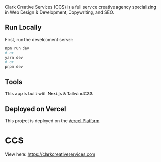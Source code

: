 Clark Creative Services (CCS) is a full service creative agency specializing in Web Design & Development, Copywriting, and SEO.

## Run Locally

First, run the development server:

```bash
npm run dev
# or
yarn dev
# or
pnpm dev
```


## Tools

This app is built with Next.js & TailwindCSS.

## Deployed on Vercel

This project is deployed on the [Vercel Platform](https://vercel.com/new?utm_medium=default-template&filter=next.js&utm_source=create-next-app&utm_campaign=create-next-app-readme)

# CCS

View here:
https://clarkcreativeservices.com
